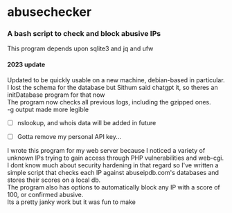 # abusechecker

### A bash script to check and block abusive IPs
This program depends upon sqlite3 and jq and ufw




#### 2023 update
Updated to be quickly usable on a new machine, debian-based in particular.\
I lost the schema for the database but Sithum said chatgpt it, so theres an initDatabase program for that now\
The program now checks all previous logs, including the gzipped ones.\
-g output made more legible
- [ ] nslookup, and whois data will be added in future
- [ ] Gotta remove my personal API key...



I wrote this program for my web server because I noticed a variety of unknown IPs trying to gain access through PHP vulnerabilities and web-cgi.\
I dont know much about security hardening in that regard so I've written a simple script that checks each IP against abuseipdb.com's databases and stores their scores on a local db.\
The program also has options to automatically block any IP with a score of 100, or confirmed abusive.\
Its a pretty janky work but it was fun to make
